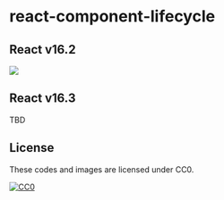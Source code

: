 # react-component-lifecycle

## React v16.2

![](./react-v16.2/react-component-lifecyble.png)

## React v16.3

TBD

## License

These codes and images are licensed under CC0.

[![CC0](http://i.creativecommons.org/p/zero/1.0/88x31.png "CC0")](http://creativecommons.org/publicdomain/zero/1.0/deed.ja)
